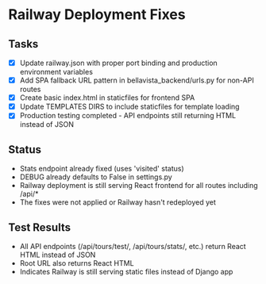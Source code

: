 # Railway Deployment Fixes

## Tasks
- [x] Update railway.json with proper port binding and production environment variables
- [x] Add SPA fallback URL pattern in bellavista_backend/urls.py for non-API routes
- [x] Create basic index.html in staticfiles for frontend SPA
- [x] Update TEMPLATES DIRS to include staticfiles for template loading
- [x] Production testing completed - API endpoints still returning HTML instead of JSON

## Status
- Stats endpoint already fixed (uses 'visited' status)
- DEBUG already defaults to False in settings.py
- Railway deployment is still serving React frontend for all routes including /api/*
- The fixes were not applied or Railway hasn't redeployed yet

## Test Results
- All API endpoints (/api/tours/test/, /api/tours/stats/, etc.) return React HTML instead of JSON
- Root URL also returns React HTML
- Indicates Railway is still serving static files instead of Django app
